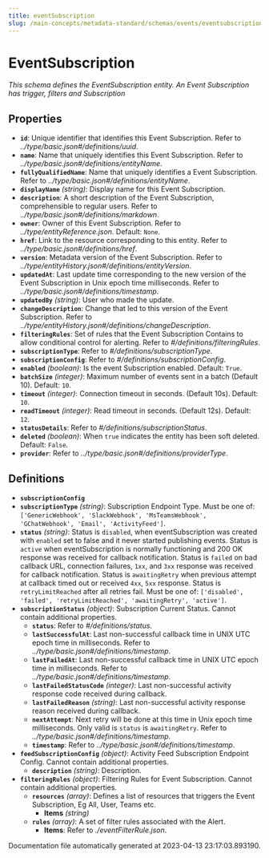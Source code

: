 ```yaml
---
title: eventSubscription
slug: /main-concepts/metadata-standard/schemas/events/eventsubscription
---
```


# EventSubscription

*This schema defines the EventSubscription entity. An Event Subscription has trigger, filters and Subscription*

## Properties

- **`id`**: Unique identifier that identifies this Event Subscription. Refer to *../type/basic.json#/definitions/uuid*.
- **`name`**: Name that uniquely identifies this Event Subscription. Refer to *../type/basic.json#/definitions/entityName*.
- **`fullyQualifiedName`**: Name that uniquely identifies a Event Subscription. Refer to *../type/basic.json#/definitions/entityName*.
- **`displayName`** *(string)*: Display name for this Event Subscription.
- **`description`**: A short description of the Event Subscription, comprehensible to regular users. Refer to *../type/basic.json#/definitions/markdown*.
- **`owner`**: Owner of this Event Subscription. Refer to *../type/entityReference.json*. Default: `None`.
- **`href`**: Link to the resource corresponding to this entity. Refer to *../type/basic.json#/definitions/href*.
- **`version`**: Metadata version of the Event Subscription. Refer to *../type/entityHistory.json#/definitions/entityVersion*.
- **`updatedAt`**: Last update time corresponding to the new version of the Event Subscription in Unix epoch time milliseconds. Refer to *../type/basic.json#/definitions/timestamp*.
- **`updatedBy`** *(string)*: User who made the update.
- **`changeDescription`**: Change that led to this version of the Event Subscription. Refer to *../type/entityHistory.json#/definitions/changeDescription*.
- **`filteringRules`**: Set of rules that the Event Subscription Contains to allow conditional control for alerting. Refer to *#/definitions/filteringRules*.
- **`subscriptionType`**: Refer to *#/definitions/subscriptionType*.
- **`subscriptionConfig`**: Refer to *#/definitions/subscriptionConfig*.
- **`enabled`** *(boolean)*: Is the event Subscription enabled. Default: `True`.
- **`batchSize`** *(integer)*: Maximum number of events sent in a batch (Default 10). Default: `10`.
- **`timeout`** *(integer)*: Connection timeout in seconds. (Default 10s). Default: `10`.
- **`readTimeout`** *(integer)*: Read timeout in seconds. (Default 12s). Default: `12`.
- **`statusDetails`**: Refer to *#/definitions/subscriptionStatus*.
- **`deleted`** *(boolean)*: When `true` indicates the entity has been soft deleted. Default: `False`.
- **`provider`**: Refer to *../type/basic.json#/definitions/providerType*.
## Definitions

- **`subscriptionConfig`**
- **`subscriptionType`** *(string)*: Subscription Endpoint Type. Must be one of: `['GenericWebhook', 'SlackWebhook', 'MsTeamsWebhook', 'GChatWebhook', 'Email', 'ActivityFeed']`.
- **`status`** *(string)*: Status is `disabled`, when eventSubscription was created with `enabled` set to false and it never started publishing events. Status is `active` when eventSubscription is normally functioning and 200 OK response was received for callback notification. Status is `failed` on bad callback URL, connection failures, `1xx`, and `3xx` response was received for callback notification. Status is `awaitingRetry` when previous attempt at callback timed out or received `4xx`, `5xx` response. Status is `retryLimitReached` after all retries fail. Must be one of: `['disabled', 'failed', 'retryLimitReached', 'awaitingRetry', 'active']`.
- **`subscriptionStatus`** *(object)*: Subscription Current Status. Cannot contain additional properties.
  - **`status`**: Refer to *#/definitions/status*.
  - **`lastSuccessfulAt`**: Last non-successful callback time in UNIX UTC epoch time in milliseconds. Refer to *../type/basic.json#/definitions/timestamp*.
  - **`lastFailedAt`**: Last non-successful callback time in UNIX UTC epoch time in milliseconds. Refer to *../type/basic.json#/definitions/timestamp*.
  - **`lastFailedStatusCode`** *(integer)*: Last non-successful activity response code received during callback.
  - **`lastFailedReason`** *(string)*: Last non-successful activity response reason received during callback.
  - **`nextAttempt`**: Next retry will be done at this time in Unix epoch time milliseconds. Only valid is `status` is `awaitingRetry`. Refer to *../type/basic.json#/definitions/timestamp*.
  - **`timestamp`**: Refer to *../type/basic.json#/definitions/timestamp*.
- **`feedSubscriptionConfig`** *(object)*: Activity Feed Subscription Endpoint Config. Cannot contain additional properties.
  - **`description`** *(string)*: Description.
- **`filteringRules`** *(object)*: Filtering Rules for Event Subscription. Cannot contain additional properties.
  - **`resources`** *(array)*: Defines a list of resources that triggers the Event Subscription, Eg All, User, Teams etc.
    - **Items** *(string)*
  - **`rules`** *(array)*: A set of filter rules associated with the Alert.
    - **Items**: Refer to *./eventFilterRule.json*.


Documentation file automatically generated at 2023-04-13 23:17:03.893190.

